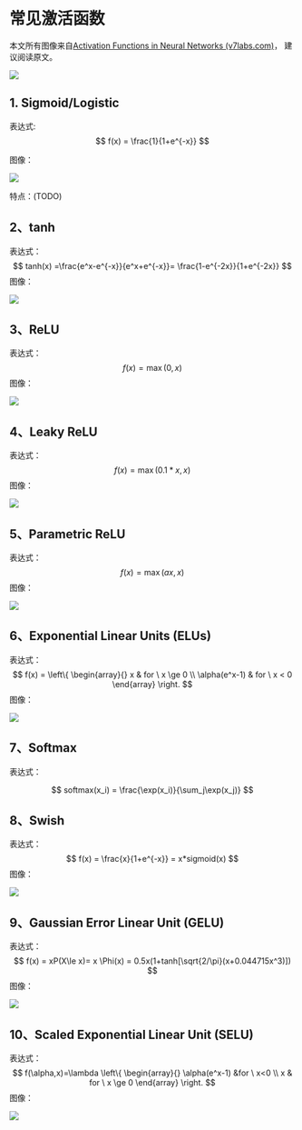 # 常见激活函数

本文所有图像来自[Activation Functions in Neural Networks (v7labs.com)](https://www.v7labs.com/blog/neural-networks-activation-functions)， 建议阅读原文。

![](images/af_summary.jpeg)

## 1. Sigmoid/Logistic
表达式:
$$
f(x) = \frac{1}{1+e^{-x}} 
$$

图像：

![](images/sigmoid.jpg)

特点：(TODO)

## 2、tanh

表达式：
$$
tanh(x) =\frac{e^x-e^{-x}}{e^x+e^{-x}}= \frac{1-e^{-2x}}{1+e^{-2x}}
$$
图像：

![](images/tanh.jpg)

## 3、ReLU

表达式：
$$
f(x) = \max(0,x)
$$
图像：

![](images/ReLU.jpg)

## 4、Leaky ReLU

表达式：
$$
f(x) = \max(0.1*x, x)
$$
图像：

![](images/leaky_relu.jpg)

## 5、Parametric ReLU

表达式：
$$
f(x) = \max(ax, x)
$$
图像：

![](images/Parametric_ReLU.jpg)







## 6、Exponential Linear Units (ELUs)

表达式：
$$
f(x) = \left\{  \begin{array}{} x & for \  x \ge 0 \\ \alpha(e^x-1) & for \ x < 0 \end{array} \right.
$$
图像：

![](images/ELU.jpg)

## 7、Softmax

表达式：


$$
softmax(x_i) = \frac{\exp(x_i)}{\sum_j\exp(x_j)}
$$

## 8、Swish

表达式：
$$
f(x) = \frac{x}{1+e^{-x}} = x*sigmoid(x)
$$
图像：

![](images/Swish.jpg)

## 9、Gaussian Error Linear Unit (GELU)

表达式：
$$
f(x) = xP(X\le x)= x \Phi(x) = 0.5x(1+tanh[\sqrt{2/\pi}(x+0.044715x^3)])
$$
图像：

![](images/GELU.jpg)

## 10、Scaled Exponential Linear Unit (SELU)

表达式：
$$
f(\alpha,x)=\lambda \left\{  \begin{array}{} \alpha(e^x-1) &for \ x<0 \\ x & for \ x \ge 0 \end{array}  \right.
$$
图像：

![](images/SELU.jpg)













